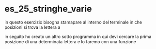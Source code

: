 # es_25_stringhe_varie

in questo esercizio bisogna stamapare al interno del terminale in che posizioni si trova la lettera a

in seguito ho creato un altro sotto programma in qui devi cercare la prima posizione di una determinata lettera e lo faremo con una funzione
